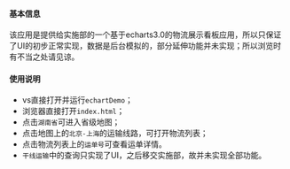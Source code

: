#### 基本信息

该应用是提供给实施部的一个基于echarts3.0的物流展示看板应用，所以只保证了UI的初步正常实现，数据是后台模拟的，部分延伸功能并未实现；所以浏览时有不当之处请见谅。

#### 使用说明

- vs直接打开并运行`echartDemo`；
- 浏览器直接打开`index.html`；
- 点击`湖南省`可进入省级地图；
- 点击地图上的`北京-上海`的运输线路，可打开物流列表；
- 点击物流列表上的`运单号`可查看运单详情。
- `干线运输`中的查询只实现了UI，之后移交实施部，故并未实现全部功能。
